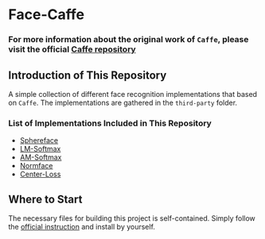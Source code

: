 # Face-Caffe

### **For more information about the original work of `Caffe`, please visit the official [Caffe repository](https://github.com/BVLC/caffe)**

## Introduction of This Repository
A simple collection of different face recognition implementations that based on `Caffe`. The implementations are gathered in the `third-party` folder. 

### List of Implementations Included in This Repository
* [Sphereface](https://github.com/wy1iu/LargeMargin_Softmax_Loss.git)
* [LM-Softmax](https://github.com/wy1iu/LargeMargin_Softmax_Loss.git)
* [AM-Softmax](https://github.com/happynear/AMSoftmax.git)
* [Normface](https://github.com/happynear/NormFace.git)
* [Center-Loss](https://github.com/ydwen/caffe-face.git)

## Where to Start
The necessary files for building this project is self-contained. Simply follow the [official instruction](https://caffe.berkeleyvision.org/installation.html) and install by yourself. 
